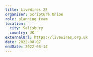```yaml
---
title: LiveWires 22
organiser: Scripture Union
role: planning team
location:
  city: Salisbury
  country: UK
externalUrl: https://livewires.org.uk
date: 2022-08-07
endDate: 2022-08-14
---
```

